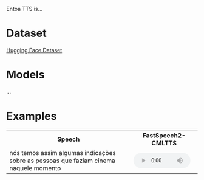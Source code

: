 Entoa TTS is...

# Dataset
[Hugging Face Dataset](https://huggingface.co/datasets/nilc-nlp/NURC-SP_ENTOA_TTS)

# Models
...

# Examples
<table>
  <tr>
    <th>Speech</th>
    <th>FastSpeech2-CMLTTS</th>
  </tr>
  <tr>
    <td>nós temos assim algumas indicações sobre as pessoas que faziam cinema naquele momento</td>
    <td><audio controls preload style="width: 150px; height:40px;"><source src="{{ 'experiments/FastSpeech2/output/cmltts/cml_tts_speaker_25_fem/nós temos assim algumas indicações sobre as pessoas que faziam cinema naquele momento..wav'}}" type="audio/mpeg"></audio></td>
  </tr>
</table>
